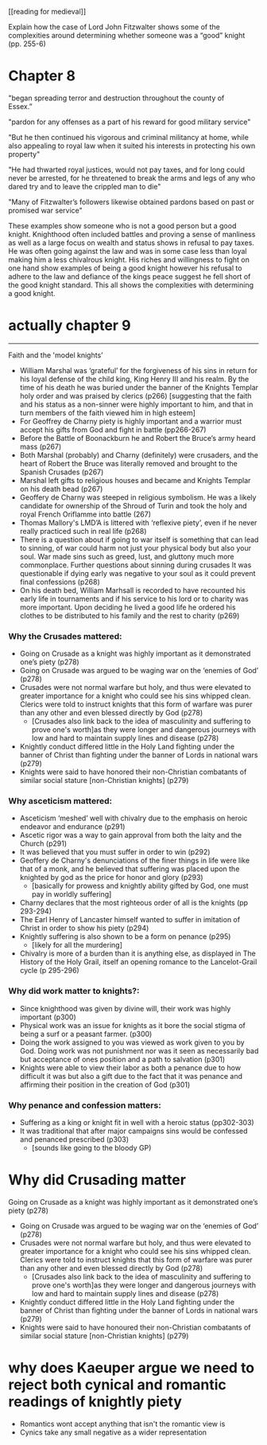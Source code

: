 [[reading for medieval]]

Explain how the case of Lord John Fitzwalter shows some of the complexities around determining whether someone was a “good” knight (pp. 255-6)

# Chapter 8 

"began spreading terror and destruction throughout the county of  
Essex.”

"pardon for any offenses as a part of his reward for good military service"

"But he then continued his vigorous and criminal militancy at home, while also appealing to royal law when it suited his interests in protecting his own property"

"He had thwarted royal justices, would not pay taxes, and for long could never be arrested, for he threatened to break the arms and legs of any who dared try and to leave the crippled man to die"

"Many of Fitzwalter’s followers likewise obtained pardons based on past or promised war service"

These examples show someone who is not a good person but a good knight. Knighthood often included battles and proving a sense of manliness as well as a large focus on wealth and status shows in refusal to pay taxes. He was often going against the law and was in some case less than loyal making him a less chivalrous knight. His riches and willingness to fight on one hand show examples of being a good knight however his refusal to adhere to the law and defiance of the kings peace suggest he fell short of the good knight standard. This all shows the complexities with determining a good knight.


# actually chapter 9 
---
Faith and the 'model knights’  

 

- William Marshal was ‘grateful’ for the forgiveness of his sins in return for his loyal defense of the child king, King Henry III and his realm. By the time of his death he was buried under the banner of the Knights Templar holy order and was praised by clerics (p266) [suggesting that the faith and his status as a non-sinner were highly important to him, and that in turn members of the faith viewed him in high esteem] 
- For Geoffrey de Charny piety is highly important and a warrior must accept his gifts from God and fight in battle (pp266-267) 
- Before the Battle of Boonackburn he and Robert the Bruce’s army heard mass (p267) 
- Both Marshal (probably) and Charny (definitely) were crusaders, and the heart of Robert the Bruce was literally removed and brought to the Spanish Crusades (p267) 
- Marshal left gifts to religious houses and became and Knights Templar on his death bead (p267) 
- Geoffery de Charny was steeped in religious symbolism. He was a likely candidate for ownership of the Shroud of Turin and took the holy and royal French Oriflamme into battle (267) 
- Thomas Mallory's LMD’A is littered with ‘reflexive piety’, even if he never really practiced such in real life (p268) 
- There is a question about if going to war itself is something that can lead to sinning, of war could harm not just your physical body but also your soul. War made sins such as greed, lust, and gluttony much more commonplace. Further questions about sinning during crusades It was questionable if dying early was negative to your soul as it could prevent final confessions (p268) 
- On his death bed, William Marhsall is recorded to have recounted his early life in tournaments and if his service to his lord or to charity was more important. Upon deciding he lived a good life he ordered his clothes to be distributed to his family and the rest to charity (p269) 
 
 

### Why the Crusades mattered: 

 

- Going on Crusade as a knight was highly important as it demonstrated one’s piety (p278) 
- Going on Crusade was argued to be waging war on the ‘enemies of God’ (p278) 
- Crusades were not normal warfare but holy, and thus were elevated to greater importance for a knight who could see his sins whipped clean. Clerics were told to instruct knights that this form of warfare was purer than any other and even blessed directly by God (p278) 
	- [Crusades also link back to the idea of masculinity and suffering to prove one's worth]as they were longer and dangerous journeys with low and hard to maintain supply lines and disease (p278) 
- Knightly conduct differed little in the Holy Land fighting under the banner of Christ than fighting under the banner of Lords in national wars (p279) 
- Knights were said to have honored their non-Christian combatants of similar social stature [non-Christian knights] (p279) 
 

 

### Why asceticism mattered: 

 

- Asceticism ‘meshed’ well with chivalry due to the emphasis on heroic endeavor and endurance (p291) 
- Ascetic rigor was a way to gain approval from both the laity and the Church (p291) 
- It was believed that you must suffer in order to win (p292) 
- Geoffery de Charny's denunciations of the finer things in life were like that of a monk, and he believed that suffering was placed upon the knighted by god as the price for honor and glory (p293) 
	- [basically for prowess and knightly ability gifted by God, one must pay in worldly suffering] 
- Charny declares that the most righteous order of all is the knights (pp 293-294) 
- The Earl Henry of Lancaster himself wanted to suffer in imitation of Christ in order to show his piety (p294) 
- Knightly suffering is also shown to be a form on penance (p295) 
	- [likely for all the murdering] 
- Chivalry is more of a burden than it is anything else, as displayed in The History of the Holy Grail, itself an opening romance to the Lancelot-Grail cycle (p 295-296) 
 
 

### Why did work matter to knights?: 

 

- Since knighthood was given by divine will, their work was highly important (p300) 
- Physical work was an issue for knights as it bore the social stigma of being a surf or a peasant farmer. (p300) 
- Doing the work assigned to you was viewed as work given to you by God. Doing work was not punishment nor was it seen as necessarily bad but acceptance of ones position and a path to salvation (p301) 
- Knights were able to view their labor as both a penance due to how difficult it was but also a gift due to the fact that it was penance and affirming their position in the creation of God (p301) 
 

 

### Why penance and confession matters: 

- Suffering as a king or knight fit in well with a heroic status (pp302-303) 
- It was traditional that after major campaigns sins would be confessed and penanced prescribed (p303)
	- [sounds like going to the bloody GP)



# Why did Crusading matter 
 Going on Crusade as a knight was highly important as it demonstrated one’s piety (p278) 
- Going on Crusade was argued to be waging war on the ‘enemies of God’ (p278) 
- Crusades were not normal warfare but holy, and thus were elevated to greater importance for a knight who could see his sins whipped clean. Clerics were told to instruct knights that this form of warfare was purer than any other and even blessed directly by God (p278) 
	- [Crusades also link back to the idea of masculinity and suffering to prove one's worth]as they were longer and dangerous journeys with low and hard to maintain supply lines and disease (p278) 
- Knightly conduct differed little in the Holy Land fighting under the banner of Christ than fighting under the banner of Lords in national wars (p279) 
- Knights were said to have honoured their non-Christian combatants of similar social stature [non-Christian knights] (p279) 


# why does Kaeuper argue we need to reject both cynical and romantic readings of knightly piety 
- Romantics wont accept anything that isn't the romantic view is 
- Cynics take any small negative as a wider representation 